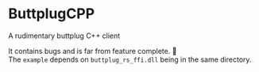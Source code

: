 # ButtplugCPP
A rudimentary buttplug C++ client

It contains bugs and is far from feature complete. 🐛  
The `example` depends on `buttplug_rs_ffi.dll` being in the same directory.
